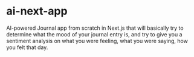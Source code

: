 # ai-next-app
AI-powered Journal app from scratch in Next.js that will basically try to determine what the mood of your journal entry is, and try to give you a sentiment analysis on what you were feeling, what you were saying, how you felt that day.

